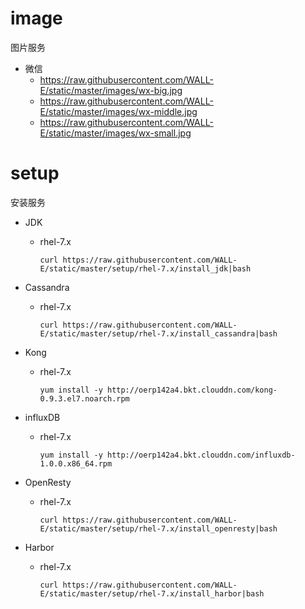 # image
图片服务

* 微信
  * https://raw.githubusercontent.com/WALL-E/static/master/images/wx-big.jpg
  * https://raw.githubusercontent.com/WALL-E/static/master/images/wx-middle.jpg
  * https://raw.githubusercontent.com/WALL-E/static/master/images/wx-small.jpg

# setup
安装服务

* JDK
  * rhel-7.x
    
    ```
    curl https://raw.githubusercontent.com/WALL-E/static/master/setup/rhel-7.x/install_jdk|bash
    ```
* Cassandra
  * rhel-7.x
    
    ```
    curl https://raw.githubusercontent.com/WALL-E/static/master/setup/rhel-7.x/install_cassandra|bash
    ```

* Kong
  * rhel-7.x
    
    ```
    yum install -y http://oerp142a4.bkt.clouddn.com/kong-0.9.3.el7.noarch.rpm
    ```

* influxDB
  * rhel-7.x
    
    ```
    yum install -y http://oerp142a4.bkt.clouddn.com/influxdb-1.0.0.x86_64.rpm
    ```

* OpenResty
  * rhel-7.x
    
    ```
    curl https://raw.githubusercontent.com/WALL-E/static/master/setup/rhel-7.x/install_openresty|bash
    ```

* Harbor
  * rhel-7.x
    
    ```
    curl https://raw.githubusercontent.com/WALL-E/static/master/setup/rhel-7.x/install_harbor|bash
    ```



